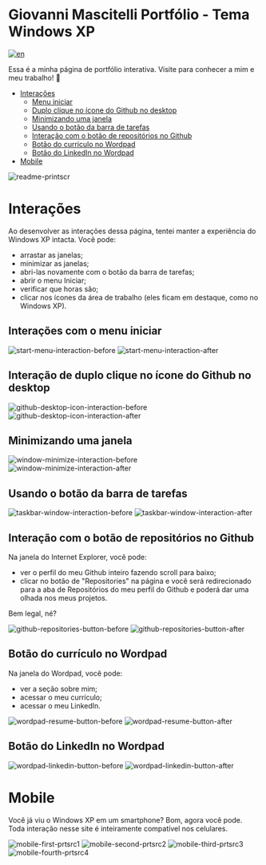 # Giovanni Mascitelli Portfólio - Tema Windows XP
[![en](https://img.shields.io/badge/lang-en-red.svg)](https://github.com/giomascitelli/giomascitelli.github.io/blob/main/README.md)

Essa é a minha página de portfólio interativa. Visite para conhecer a mim e meu trabalho! 🙂

- [Interações](#interações)
  - [Menu iniciar](#interações-com-o-menu-iniciar)
  - [Duplo clique no ícone do Github no desktop](#interação-de-duplo-clique-no-ícone-do-github-no-desktop)
  - [Minimizando uma janela](#minimizando-uma-janela)
  - [Usando o botão da barra de tarefas](#usando-o-botão-da-barra-de-tarefas)
  - [Interação com o botão de repositórios no Github](#interação-com-o-botão-de-repositórios-no-github)
  - [Botão do currículo no Wordpad](#botão-do-currículo-no-wordpad)
  - [Botão do LinkedIn no Wordpad](#botão-do-linkedin-no-wordpad)
- [Mobile](#mobile)

![readme-printscr](https://github.com/giomascitelli/giomascitelli.github.io/assets/47045018/bf06f705-d577-4324-a30e-cd5c85e91fb1)

# Interações

Ao desenvolver as interações dessa página, tentei manter a experiência do Windows XP intacta. Você pode:
- arrastar as janelas;
- minimizar as janelas;
- abri-las novamente com o botão da barra de tarefas;
- abrir o menu Iniciar;
- verificar que horas são;
- clicar nos ícones da área de trabalho (eles ficam em destaque, como no Windows XP).

## Interações com o menu iniciar
![start-menu-interaction-before](https://github.com/giomascitelli/giomascitelli.github.io/assets/47045018/d9eab58c-4d8b-40e7-bbc9-82acdd7265f0) ![start-menu-interaction-after](https://github.com/giomascitelli/giomascitelli.github.io/assets/47045018/fa71f02a-1669-4ba5-9111-ed4213ff2a98)

## Interação de duplo clique no ícone do Github no desktop
![github-desktop-icon-interaction-before](https://github.com/giomascitelli/giomascitelli.github.io/assets/47045018/c110bf5a-66a0-4beb-aeeb-68fb6315738b) ![github-desktop-icon-interaction-after](https://github.com/giomascitelli/giomascitelli.github.io/assets/47045018/3c9194da-341e-459e-a535-b8a48f02f976)

## Minimizando uma janela
![window-minimize-interaction-before](https://github.com/giomascitelli/giomascitelli.github.io/assets/47045018/ad3868c1-73ef-4427-a181-c09345992284) ![window-minimize-interaction-after](https://github.com/giomascitelli/giomascitelli.github.io/assets/47045018/ec712366-3664-4797-9bba-0858ae32754e)

## Usando o botão da barra de tarefas
![taskbar-window-interaction-before](https://github.com/giomascitelli/giomascitelli.github.io/assets/47045018/c87314e8-b3e5-43a7-86fb-0e5162982ddb) ![taskbar-window-interaction-after](https://github.com/giomascitelli/giomascitelli.github.io/assets/47045018/39fc4c9a-7108-4c28-84e2-817f37181cb0)

## Interação com o botão de repositórios no Github

Na janela do Internet Explorer, você pode: 
- ver o perfil do meu Github inteiro fazendo scroll para baixo;
- clicar no botão de "Repositories" na página e você será redirecionado para a aba de Repositórios do meu perfil do Github e poderá dar uma olhada nos meus projetos.

Bem legal, né?

![github-repositories-button-before](https://github.com/giomascitelli/giomascitelli.github.io/assets/47045018/7e5ee8b3-f2c4-47c9-b6f9-0d79a3d48529) ![github-repositories-button-after](https://github.com/giomascitelli/giomascitelli.github.io/assets/47045018/79c4c0fd-d1b7-493f-881d-7861aa282562)

## Botão do currículo no Wordpad

Na janela do Wordpad, você pode:
- ver a seção sobre mim;
- acessar o meu currículo;
- acessar o meu LinkedIn.

![wordpad-resume-button-before](https://github.com/giomascitelli/giomascitelli.github.io/assets/47045018/1d5ea07d-04fe-47db-804d-148c90200adc) ![wordpad-resume-button-after](https://github.com/giomascitelli/giomascitelli.github.io/assets/47045018/2f644c84-67f9-4b8e-bedb-a8f4d5bba94e)

## Botão do LinkedIn no Wordpad

![wordpad-linkedin-button-before](https://github.com/giomascitelli/giomascitelli.github.io/assets/47045018/2eb1e9a7-bc79-4fd3-9f9a-4fd4c661981e) ![wordpad-linkedin-button-after](https://github.com/giomascitelli/giomascitelli.github.io/assets/47045018/d148e9ab-df09-486c-844f-94fb3f879be5)


# Mobile

Você já viu o Windows XP em um smartphone? Bom, agora você pode. Toda interação nesse site é inteiramente compatível nos celulares.

![mobile-first-prtsrc1](https://github.com/giomascitelli/giomascitelli.github.io/assets/47045018/acadc496-8cd2-451e-8843-9d1f85d39530) ![mobile-second-prtsrc2](https://github.com/giomascitelli/giomascitelli.github.io/assets/47045018/730ff9f2-2c1c-4d06-b2c4-dcc82b2dd2f8) ![mobile-third-prtsrc3](https://github.com/giomascitelli/giomascitelli.github.io/assets/47045018/7ceb2174-f0ea-424f-80a8-94b1f98d0950) ![mobile-fourth-prtsrc4](https://github.com/giomascitelli/giomascitelli.github.io/assets/47045018/61af2f59-a24b-4182-aa10-f6d402713906)


